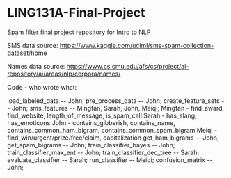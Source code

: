 # LING131A-Final-Project
Spam filter final project repository for Intro to NLP

SMS data source: https://www.kaggle.com/uciml/sms-spam-collection-dataset/home

Names data source: https://www.cs.cmu.edu/afs/cs/project/ai-repository/ai/areas/nlp/corpora/names/

Code - who wrote what:

load_labeled_data -- John;
pre_process_data -- John;
create_feature_sets -- John;
sms_features -- Mingfan, Sarah, John, Meiqi;
  Mingfan - find_award, find_website, length_of_message, is_spam_call
  Sarah - has_slang, has_emoticons
  John - contains_gibberish, contains_name, contains_common_ham_bigram, contains_common_spam_bigram
  Meiqi - find_win/urgent/prize/free/claim, capitalization
get_ham_bigrams -- John;
get_spam_bigrams -- John;
train_classifier_bayes -- John;
train_classifier_max_ent -- John;
train_classifier_dec_tree -- Sarah;
evaluate_classifier -- Sarah;
run_classifier -- Meiqi;
confusion_matrix -- John;
